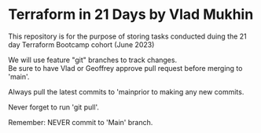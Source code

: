 # Terraform in 21 Days by Vlad Mukhin

This repository is for the purpose of storing tasks conducted duing the 21 day Terraform Bootcamp cohort (June 2023)

We will use feature "git" branches to track changes.  
Be sure to have Vlad or Geoffrey approve pull request before merging to 'main'.  

Always pull the latest commits to 'mainprior to making any new commits.  

Never forget to run 'git pull'.  

Remember: NEVER commit to 'Main' branch.